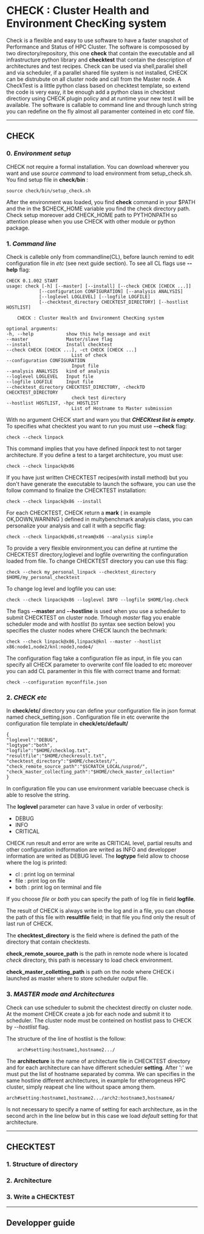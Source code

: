 # CHECK : Cluster Health and Environment ChecKing system



 Check is a flexible and easy to use software to have a faster snapshot of Performance and Status of HPC Cluster. The software is compososed by two directory/repository, this one **check** that contain the executable and all infrastructure python library and **checktest** that contain the description of architectures and  test recipes. Check can be used via shell,parallel shell and via scheduler, if a parallel shared file system is not installed, CHECK can be distrubute on all cluster node and call from the Master node. A CheckTest is a little python class based on checktest template, so extend the code is very easy, it be enough add a python class in checktest directiory using CHECK plugin policy and at runtime your new test it will be available. The software is callable to command line and through lunch string you can redefine on the fly almost all paramenter conteined in etc conf file.

***

## CHECK

### 0. *Environment setup*
CHECK not require a formal installation. You can download wherever you want and use *source command* to load environment from setup_check.sh.
You find setup file in **check/bin** :

    source check/bin/setup_check.sh

After the environment was loaded, you find **check** command in your $PATH and the in the $CHECK_HOME variable you find the check directory path. 
Check setup moreover add CHECK_HOME path to PYTHONPATH so attention please when you use CHECK with other module or python package.

### 1. *Command line*
Check is calleble only from commandline(CL), before launch remind to edit configuration file in *etc* (see next guide section). 
To see all CL flags use **--help** flag:


    CHECK 0.1.002 START 
    usage: check [-h] [--master] [--install] [--check CHECK [CHECK ...]]
                [--configuration CONFIGURATION] [--analysis ANALYSIS]
                [--loglevel LOGLEVEL] [--logfile LOGFILE]
                [--checktest_directory CHECKTEST_DIRECTORY] [--hostlist HOSTLIST]

        CHECK : Cluster Health and Environment ChecKing system

    optional arguments:
    -h, --help            show this help message and exit
    --master              Master/slave flag
    --install             Install checktest
    --check CHECK [CHECK ...], -ct CHECK [CHECK ...]
                            List of check
    --configuration CONFIGURATION
                            Input file
    --analysis ANALYSIS   kind of analysis
    --loglevel LOGLEVEL   Input file
    --logfile LOGFILE     Input file
    --checktest_directory CHECKTEST_DIRECTORY, -checkTD CHECKTEST_DIRECTORY
                            check test directory
    --hostlist HOSTLIST, -hpc HOSTLIST
                            List of Hostname to Master submission


With no argument CHECK start and warn you that ***CHECKtest list is empty***. To specifies what checktest you want to run you must use **--check** flag:

    check --check linpack

This command implies that you have defined *linpack* test to not targer architecture. If you define a test to a target architecture, you must use:

    check --check linpack@x86

If you have just written CHECKTEST recipes(with install method) but you don't have generate the executable to launch the software, you can use the follow command to finalize the CHECKTEST installation:

    check --check linpack@x86 --install

For each CHECKTEST, CHECK return a **mark** ( in example OK,DOWN,WARNING ) defined in multybenchmark analysis class, you can personalize your analysis and call it with a sepcific flag:

    check --check linpack@x86,stream@x86 --analysis simple 

To provide a very flexible environment,you can define at runtime the CHECKTEST directory,loglevel and logfile overwriting the confinguration loaded from file.
To change CHECKTEST directory you can use this flag:

    check --check my_personal_linpack --checktest_directory $HOME/my_personal_checktest

To change log level and logfile you can use:

    check --check linpack@x86 --loglevel INFO --logfile $HOME/log.check

The flags **--master** and **--hostline** is used when you use a scheduler to submit CHECKTEST on cluster node. Trhough *master* flag you enable scheduler mode and with *hostlist* (to syntax see section below) you specifies the cluster nodes where CHECK launch the bechmark:

    check --check linpack@x86,linpack@knl --master --hostlist x86:node1,node2/knl:node3,node4/

The configuration flag take a configuration file as input, in file you can specify all CHECK parameter to overwrite conf file loaded to etc moreover you can add CL paramenter in this file with correct tname and format:

    check --configuration myconffile.json

### 2. *CHECK etc*

In **check/etc/** directory you can define your configuration file in json format named check_setting.json . Configuration file in etc overwrite the configuration file template in **check/etc/default/**

    {
    "loglevel":"DEBUG",
    "logtype":"both",   
    "logfile":"$HOME/checklog.txt",
    "resultfile":"$HOME/checkresult.txt",
    "checktest_directory":"$HOME/checktest/",
    "check_remote_source_path":"$SCRATCH_LOCAL/usprod/",
    "check_master_collecting_path":"$HOME/check_master_collection"
    }

In configuration file you can use environment variable beecuase check is able to resolve the string. 

The **loglevel** parameter can have 3 value in order of verbosity:

 - DEBUG
 - INFO 
 - CRITICAL

CHECK run result and error are write as CRITICAL level, partial results and other configuration indformation are writed as INFO and developper information are writed as DEBUG level.
The **logtype** field allow to choose where the log is printed:

 - cl : print log on terminal
 - file : print log on file
 - both : print log on terminal and file

If you choose *file* or *both* you can specify the path of log file in field **logfile**.

The result of CHECK is always write in the log and in a file, you can choose the path of this file with **resultfile** field; in that file you find only the result of last run of CHECK.

The **checktest_directory** is the field where is defined the path of the directory that contain checktests.

**check_remote_source_path** is the path in remote node where is located *check* directory, this path is necessary to load check environment.

**check_master_colletting_path** is path on the node where CHECK i launched as master where to store scheduler output file.

### 3. *MASTER mode and Architectures*

Check can use scheduler to submit the checktest directly on cluster node. At the moment CHECK create a job for each node and submit it to scheduler. The cluster node must be conteined on hostlist pass to CHECK by *--hostlist* flag.

The structure of the line of hostlist is the follow:

        arch#setting:hostname1,hostname2.../

The **architecture** is the name of architecture file in CHECKTEST directory and for each architecture can have different scheduler **setting**. After ':' we must put the list of hostname separated by comma. We can specifies in the same hostline different architectures, in example for etherogeneus HPC cluster, simply reapeat che line without space among them.
    
    arch#setting:hostname1,hostname2.../arch2:hostname3,hostname4/

Is not necessary to specify a name of setting for each architecture, as in the second arch in the line below but in this case we load *default* setting for that architecture.

***

## CHECKTEST

### 1. Structure of directory

### 2. Architecture

### 3. Write a CHECKTEST

----

## Developper guide